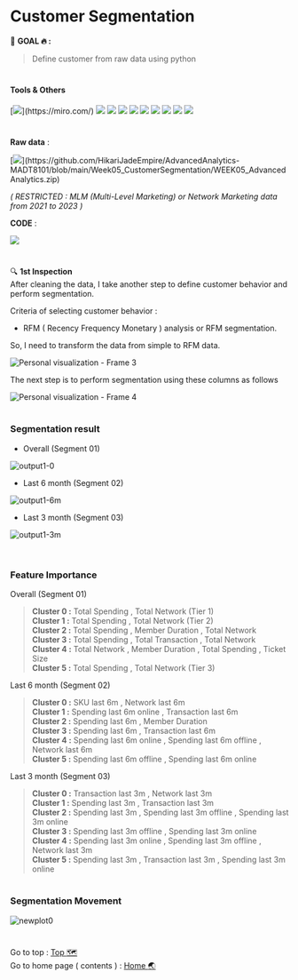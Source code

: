 # Customer Segmentation
:round_pushpin: **GOAL :fire: :**
> Define customer from raw data using python

# <h4>Tools & Others</h4>

[![](https://img.shields.io/badge/tools-miro-rgb(244,208,63)?style=f?style=flat-square&logo=miro&logoColor=white)](https://miro.com/)
[![](https://img.shields.io/badge/code-python3.10-green?style=f?style=flat-square&logo=python&logoColor=white&color=2bbc8a)](https://www.python.org/)
[![](https://img.shields.io/badge/tools-jupyter-orange?style=f?style=flat-square&logo=jupyter&logoColor=white)](https://jupyter.org/)
[![](https://img.shields.io/badge/tools-VSCode-blue?style=f?style=flat-square&logo=visualstudiocode&logoColor=white)](https://code.visualstudio.com/)
[![](https://img.shields.io/badge/tools-Pandas-green?style=f?style=flat-square&logo=pandas&logoColor=white&color=2bbc8a)](https://pandas.pydata.org/)
[![](https://img.shields.io/badge/tools-SkLearn-green?style=f?style=flat-square&logo=scikitlearn&logoColor=white&color=2bbc8a)](https://scikit-learn.org/stable/)
[![](https://img.shields.io/badge/ML-GaussianMixture-green?style=f?style=flat-square&logo=scikitlearn&logoColor=white&color=2bbc8a)](https://scikit-learn.org/stable/)
[![](https://img.shields.io/badge/OS-Mac-green?style=f?style=flat-square&logo=macos&logoColor=white)](https://www.apple.com/macos/ventura/)
[![](https://img.shields.io/badge/OS-Windows-green?style=f?style=flat-square&logo=windows&logoColor=white)](https://www.microsoft.com/)
[![](https://img.shields.io/badge/Git_Update-12_Jul_2023-brightgreen?style=f?style=flat-square&logo=github&logoColor=white)](https://github.com/)

#
**Raw data** : <br>

[![](https://img.shields.io/badge/Git-.CSV-rgb(208,211,212)?style=f?style=flat-square&logo=github&logoColor=white)](https://github.com/HikariJadeEmpire/AdvancedAnalytics-MADT8101/blob/main/Week05_CustomerSegmentation/WEEK05_AdvancedAnalytics.zip)

*( RESTRICTED : MLM (Multi-Level Marketing) or Network Marketing data from 2021 to 2023 )*

**CODE** : <br>

[![](https://colab.research.google.com/assets/colab-badge.svg)](https://colab.research.google.com/github/HikariJadeEmpire/AdvancedAnalytics-MADT8101/blob/main/Week05_CustomerSegmentation/week5-Segmentation.ipynb)

#

:mag: **1st Inspection** <br>
After cleaning the data, I take another step to define customer behavior and perform segmentation. <br>

Criteria of selecting customer behavior : 
- RFM ( Recency Frequency Monetary ) analysis or RFM segmentation.

So, I need to transform the data from simple to RFM data.

![Personal visualization - Frame 3](https://github.com/HikariJadeEmpire/AdvancedAnalytics-MADT8101/assets/118663358/7efb599c-981c-4f88-8676-770a4e0c10a2)

The next step is to perform segmentation using these columns as follows

![Personal visualization - Frame 4](https://github.com/HikariJadeEmpire/AdvancedAnalytics-MADT8101/assets/118663358/f091c9c0-cb61-4522-a04c-c43d5352bcc8)


# <h3>Segmentation result</h3>

- Overall (Segment 01)

![output1-0](https://github.com/HikariJadeEmpire/AdvancedAnalytics-MADT8101/assets/118663358/6ef1ffb0-4f00-4f03-9e66-4aba67a5ed5f)


- Last 6 month (Segment 02)

![output1-6m](https://github.com/HikariJadeEmpire/AdvancedAnalytics-MADT8101/assets/118663358/01d81b5b-ee93-4827-a935-1707f22b8fa5)

  
- Last 3 month (Segment 03)

![output1-3m](https://github.com/HikariJadeEmpire/AdvancedAnalytics-MADT8101/assets/118663358/f8468d9d-78e1-4ea0-bae8-96ca3804a8db)

<br>

<h3>Feature Importance</h3>

Overall (Segment 01)
> **Cluster 0 :** Total Spending , Total Network (Tier 1)<br>
> **Cluster 1 :** Total Spending , Total Network (Tier 2) <br>
> **Cluster 2 :** Total Spending , Member Duration , Total Network <br>
> **Cluster 3 :** Total Spending , Total Transaction , Total Network <br>
> **Cluster 4 :** Total Network , Member Duration , Total Spending , Ticket Size <br>
> **Cluster 5 :** Total Spending , Total Network (Tier 3)

Last 6 month (Segment 02)
> **Cluster 0 :** SKU last 6m , Network last 6m <br>
> **Cluster 1 :** Spending last 6m online , Transaction last 6m <br>
> **Cluster 2 :** Spending last 6m , Member Duration <br>
> **Cluster 3 :** Spending last 6m , Transaction last 6m <br>
> **Cluster 4 :** Spending last 6m online , Spending last 6m offline , Network last 6m <br>
> **Cluster 5 :** Spending last 6m offline , Spending last 6m online <br>

Last 3 month (Segment 03)
> **Cluster 0 :** Transaction last 3m , Network last 3m <br>
> **Cluster 1 :** Spending last 3m , Transaction last 3m <br>
> **Cluster 2 :** Spending last 3m , Spending last 3m offline , Spending last 3m online <br>
> **Cluster 3 :** Spending last 3m offline , Spending last 3m online <br>
> **Cluster 4 :** Spending last 3m online , Spending last 3m offline , Network last 3m <br>
> **Cluster 5 :** Spending last 3m , Transaction last 3m , Spending last 3m online <br>

# <h3>Segmentation Movement</h3>

![newplot0](https://github.com/HikariJadeEmpire/AdvancedAnalytics-MADT8101/assets/118663358/191b6e96-919d-490d-a3c4-07932537a5bd)

#
Go to top : [Top :world_map:](https://github.com/HikariJadeEmpire/AdvancedAnalytics-MADT8101/blob/main/Section04/Week05_CustomerSegmentation/week05.md#customer-segmentation) <br>
Go to home page ( contents ) : 
[Home :earth_asia:](https://github.com/HikariJadeEmpire/AdvancedAnalytics-MADT8101#advancedanalytics-madt8101)
